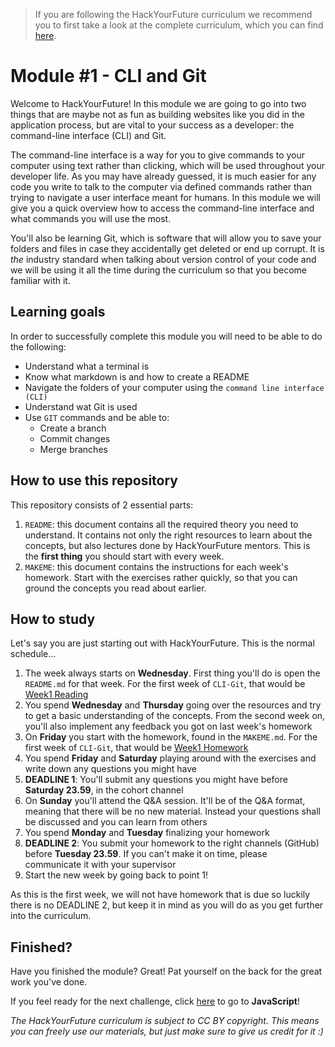 > If you are following the HackYourFuture curriculum we recommend you to first take a look at the complete curriculum, which you can find [here](https://github.com/HackYourFuture/curriculum).

# Module #1 - CLI and Git

Welcome to HackYourFuture! In this module we are going to go into two things that are maybe not as fun as building websites like you did in the application process, but are vital to your success as a developer: the command-line interface (CLI) and Git.

The command-line interface is a way for you to give commands to your computer using text rather than clicking, which will be used throughout your developer life. As you may have already guessed, it is much easier for any code you write to talk to the computer via defined commands rather than trying to navigate a user interface meant for humans. In this module we will give you a quick overview how to access the command-line interface and what commands you will use the most.

You'll also be learning Git, which is software that will allow you to save your folders and files in case they accidentally get deleted or end up corrupt. It is _the_ industry standard when talking about version control of your code and we will be using it all the time during the curriculum so that you become familiar with it.

## Learning goals

In order to successfully complete this module you will need to be able to do the following:

- Understand what a terminal is
- Know what markdown is and how to create a README
- Navigate the folders of your computer using the `command line interface (CLI)`
- Understand wat Git is used
- Use `GIT` commands and be able to:
  - Create a branch
  - Commit changes
  - Merge branches

## How to use this repository

This repository consists of 2 essential parts:

1. `README`: this document contains all the required theory you need to understand. It contains not only the right resources to learn about the concepts, but also lectures done by HackYourFuture mentors. This is the **first thing** you should start with every week.
2. `MAKEME`: this document contains the instructions for each week's homework. Start with the exercises rather quickly, so that you can ground the concepts you read about earlier.

## How to study

Let's say you are just starting out with HackYourFuture. This is the normal schedule...

1. The week always starts on **Wednesday**. First thing you'll do is open the `README.md` for that week. For the first week of `CLI-Git`, that would be [Week1 Reading](/Week1/README.md)
2. You spend **Wednesday** and **Thursday** going over the resources and try to get a basic understanding of the concepts. From the second week on, you'll also implement any feedback you got on last week's homework
3. On **Friday** you start with the homework, found in the `MAKEME.md`. For the first week of `CLI-Git`, that would be [Week1 Homework](/Week1/MAKEME.md)
4. You spend **Friday** and **Saturday** playing around with the exercises and write down any questions you might have
5. **DEADLINE 1**: You'll submit any questions you might have before **Saturday 23.59**, in the cohort channel
6. On **Sunday** you'll attend the Q&A session. It'll be of the Q&A format, meaning that there will be no new material. Instead your questions shall be discussed and you can learn from others
7. You spend **Monday** and **Tuesday** finalizing your homework
8. **DEADLINE 2**: You submit your homework to the right channels (GitHub) before **Tuesday 23.59**. If you can't make it on time, please communicate it with your supervisor
9. Start the new week by going back to point 1!

As this is the first week, we will not have homework that is due so luckily there is no DEADLINE 2, but keep it in mind as you will do as you get further into the curriculum.

## Finished?

Have you finished the module? Great! Pat yourself on the back for the great work you've done.

If you feel ready for the next challenge, click [here](https://www.github.com/hackyourfuture/javascript) to go to **JavaScript**!

_The HackYourFuture curriculum is subject to CC BY copyright. This means you can freely use our materials, but just make sure to give us credit for it :)_
